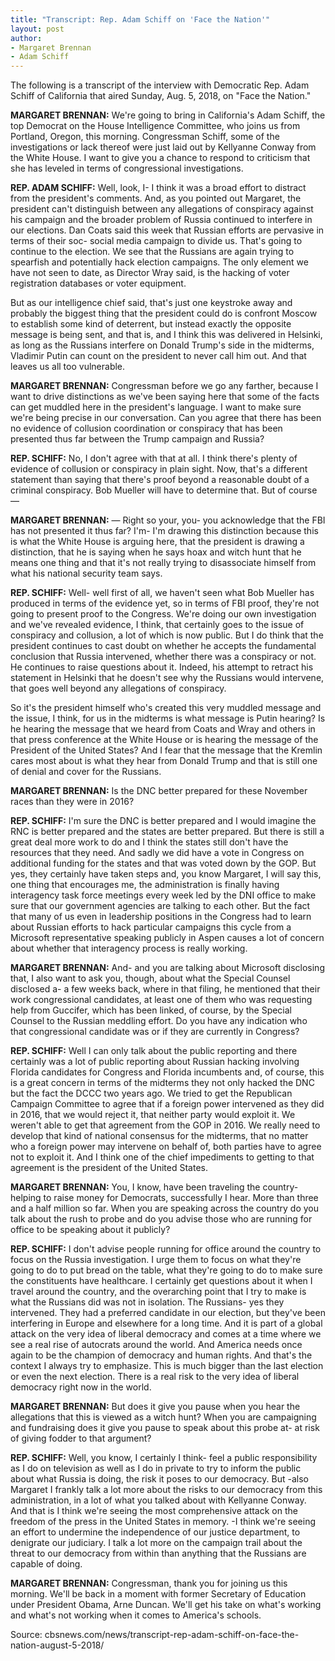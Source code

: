 ```yaml
---
title: "Transcript: Rep. Adam Schiff on 'Face the Nation'"
layout: post
author:
- Margaret Brennan
- Adam Schiff
---
```


The following is a transcript of the interview with Democratic Rep. Adam Schiff of California that aired Sunday, Aug. 5, 2018, on "Face the Nation."

**MARGARET BRENNAN:** We're going to bring in California's Adam Schiff, the top Democrat on the House Intelligence Committee, who joins us from Portland, Oregon, this morning. Congressman Schiff, some of the investigations or lack thereof were just laid out by Kellyanne Conway from the White House. I want to give you a chance to respond to criticism that she has leveled in terms of congressional investigations.

**REP. ADAM SCHIFF:** Well, look, I- I think it was a broad effort to distract from the president's comments. And, as you pointed out Margaret, the president can't distinguish between any allegations of conspiracy against his campaign and the broader problem of Russia continued to interfere in our elections. Dan Coats said this week that Russian efforts are pervasive in terms of their soc- social media campaign to divide us. That's going to continue to the election. We see that the Russians are again trying to spearfish and potentially hack election campaigns. The only element we have not seen to date, as Director Wray said, is the hacking of voter registration databases or voter equipment.

But as our intelligence chief said, that's just one keystroke away and probably the biggest thing that the president could do is confront Moscow to establish some kind of deterrent, but instead exactly the opposite message is being sent, and that is, and I think this was delivered in Helsinki, as long as the Russians interfere on Donald Trump's side in the midterms, Vladimir Putin can count on the president to never call him out. And that leaves us all too vulnerable.

**MARGARET BRENNAN:** Congressman before we go any farther, because I want to drive distinctions as we've been saying here that some of the facts can get muddled here in the president's language. I want to make sure we're being precise in our conversation. Can you agree that there has been no evidence of collusion coordination or conspiracy that has been presented thus far between the Trump campaign and Russia?

**REP. SCHIFF:** No, I don't agree with that at all. I think there's plenty of evidence of collusion or conspiracy in plain sight. Now, that's a different statement than saying that there's proof beyond a reasonable doubt of a criminal conspiracy. Bob Mueller will have to determine that. But of course —

**MARGARET BRENNAN:** — Right so your, you- you acknowledge that the FBI has not presented it thus far? I'm- I'm drawing this distinction because this is what the White House is arguing here, that the president is drawing a distinction, that he is saying when he says hoax and witch hunt that he means one thing and that it's not really trying to disassociate himself from what his national security team says.

**REP. SCHIFF:** Well- well first of all, we haven't seen what Bob Mueller has produced in terms of the evidence yet, so in terms of FBI proof, they're not going to present proof to the Congress. We're doing our own investigation and we've revealed evidence, I think, that certainly goes to the issue of conspiracy and collusion, a lot of which is now public. But I do think that the president continues to cast doubt on whether he accepts the fundamental conclusion that Russia intervened, whether there was a conspiracy or not. He continues to raise questions about it. Indeed, his attempt to retract his statement in Helsinki that he doesn't see why the Russians would intervene, that goes well beyond any allegations of conspiracy.

So it's the president himself who's created this very muddled message and the issue, I think, for us in the midterms is what message is Putin hearing? Is he hearing the message that we heard from Coats and Wray and others in that press conference at the White House or is hearing the message of the President of the United States? And I fear that the message that the Kremlin cares most about is what they hear from Donald Trump and that is still one of denial and cover for the Russians.

**MARGARET BRENNAN:** Is the DNC better prepared for these November races than they were in 2016?

**REP. SCHIFF:** I'm sure the DNC is better prepared and I would imagine the RNC is better prepared and the states are better prepared. But there is still a great deal more work to do and I think the states still don't have the resources that they need. And sadly we did have a vote in Congress on additional funding for the states and that was voted down by the GOP. But yes, they certainly have taken steps and, you know Margaret, I will say this, one thing that encourages me, the administration is finally having interagency task force meetings every week led by the DNI office to make sure that our government agencies are talking to each other. But the fact that many of us even in leadership positions in the Congress had to learn about Russian efforts to hack particular campaigns this cycle from a Microsoft representative speaking publicly in Aspen causes a lot of concern about whether that interagency process is really working.

**MARGARET BRENNAN:** And- and you are talking about Microsoft disclosing that, I also want to ask you, though, about what the Special Counsel disclosed a- a few weeks back, where in that filing, he mentioned that their work congressional candidates, at least one of them who was requesting help from Guccifer, which has been linked, of course, by the Special Counsel to the Russian meddling effort. Do you have any indication who that congressional candidate was or if they are currently in Congress?

**REP. SCHIFF:** Well I can only talk about the public reporting and there certainly was a lot of public reporting about Russian hacking involving Florida candidates for Congress and Florida incumbents and, of course, this is a great concern in terms of the midterms they not only hacked the DNC but the fact the DCCC two years ago. We tried to get the Republican Campaign Committee to agree that if a foreign power intervened as they did in 2016, that we would reject it, that neither party would exploit it. We weren't able to get that agreement from the GOP in 2016. We really need to develop that kind of national consensus for the midterms, that no matter who a foreign power may intervene on behalf of, both parties have to agree not to exploit it. And I think one of the chief impediments to getting to that agreement is the president of the United States.

**MARGARET BRENNAN:** You, I know, have been traveling the country- helping to raise money for Democrats, successfully I hear. More than three and a half million so far. When you are speaking across the country do you talk about the rush to probe and do you advise those who are running for office to be speaking about it publicly?

**REP. SCHIFF:** I don't advise people running for office around the country to focus on the Russia investigation. I urge them to focus on what they're going to do to put bread on the table, what they're going to do to make sure the constituents have healthcare. I certainly get questions about it when I travel around the country, and the overarching point that I try to make is what the Russians did was not in isolation. The Russians- yes they intervened. They had a preferred candidate in our election, but they've been interfering in Europe and elsewhere for a long time. And it is part of a global attack on the very idea of liberal democracy and comes at a time where we see a real rise of autocrats around the world. And America needs once again to be the champion of democracy and human rights. And that's the context I always try to emphasize. This is much bigger than the last election or even the next election. There is a real risk to the very idea of liberal democracy right now in the world.

**MARGARET BRENNAN:** But does it give you pause when you hear the allegations that this is viewed as a witch hunt? When you are campaigning and fundraising does it give you pause to speak about this probe at- at risk of giving fodder to that argument?

**REP. SCHIFF:** Well, you know, I certainly I think- feel a public responsibility as I do on television as well as I do in private to try to inform the public about what Russia is doing, the risk it poses to our democracy. But -also Margaret I frankly talk a lot more about the risks to our democracy from this administration, in a lot of what you talked about with Kellyanne Conway. And that is I think we're seeing the most comprehensive attack on the freedom of the press in the United States in memory. -I think we're seeing an effort to undermine the independence of our justice department, to denigrate our judiciary. I talk a lot more on the campaign trail about the threat to our democracy from within than anything that the Russians are capable of doing.

**MARGARET BRENNAN:** Congressman, thank you for joining us this morning. We'll be back in a moment with former Secretary of Education under President Obama, Arne Duncan. We'll get his take on what's working and what's not working when it comes to America's schools.

Source: cbsnews.com/news/transcript-rep-adam-schiff-on-face-the-nation-august-5-2018/
